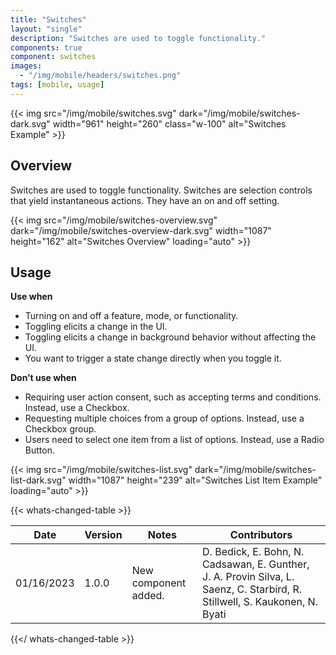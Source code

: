 ```yaml
---
title: "Switches"
layout: "single"
description: "Switches are used to toggle functionality."
components: true
component: switches
images:
  - "/img/mobile/headers/switches.png"
tags: [mobile, usage]
---
```


{{< img src="/img/mobile/switches.svg" dark="/img/mobile/switches-dark.svg" width="961" height="260" class="w-100" alt="Switches Example" >}}

## Overview

Switches are used to toggle functionality. Switches are selection controls that yield instantaneous actions. They have an on and off setting.

{{< img src="/img/mobile/switches-overview.svg" dark="/img/mobile/switches-overview-dark.svg" width="1087" height="162" alt="Switches Overview" loading="auto" >}}

## Usage

**Use when**

- Turning on and off a feature, mode, or functionality.
- Toggling elicits a change in the UI.
- Toggling elicits a change in background behavior without affecting the UI.
- You want to trigger a state change directly when you toggle it.

**Don’t use when**

- Requiring user action consent, such as accepting terms and conditions. Instead, use a Checkbox.
- Requesting multiple choices from a group of options. Instead, use a Checkbox group.
- Users need to select one item from a list of options. Instead, use a Radio Button.

{{< img src="/img/mobile/switches-list.svg" dark="/img/mobile/switches-list-dark.svg" width="1087" height="239" alt="Switches List Item Example" loading="auto" >}}

{{< whats-changed-table >}}

| Date       | Version | Notes                | Contributors                                                                                                                |
| ---------- | ------- | -------------------- | --------------------------------------------------------------------------------------------------------------------------- |
| 01/16/2023 | 1.0.0   | New component added. | D. Bedick, E. Bohn, N. Cadsawan, E. Gunther, J. A. Provin Silva, L. Saenz, C. Starbird, R. Stillwell, S. Kaukonen, N. Byati |

{{</ whats-changed-table >}}
